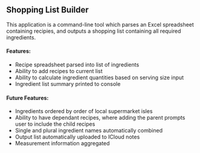 ## Shopping List Builder

This application is a command-line tool which parses an Excel spreadsheet containing recipies, and outputs a shopping list containing all required ingredients.


#### Features:

- Recipe spreadsheet parsed into list of ingredients
- Ability to add recipes to current list
- Ability to calculate ingredient quantities based on serving size input
- Ingredient list summary printed to console


#### Future Features:

- Ingredients ordered by order of local supermarket isles
- Ability to have dependant recipes, where adding the parent prompts user to include the child recipes
- Single and plural ingredient names automatically combined
- Output list automatically uploaded to ICloud notes
- Measurement information aggregated
